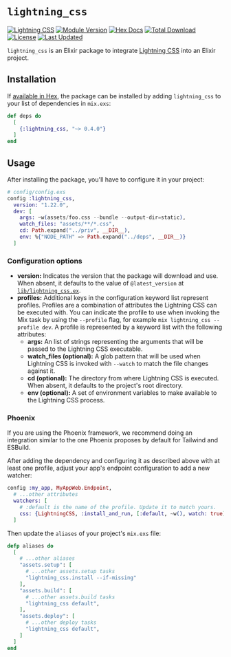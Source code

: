 # `lightning_css`

<!-- MDOC !-->

[![Lightning CSS](https://github.com/glossia/lightning_css/actions/workflows/lightningcss.yml/badge.svg)](https://github.com/glossia/lightning_css/actions/workflows/lightningcss.yml)
[![Module Version](https://img.shields.io/hexpm/v/mimic.svg)](https://hex.pm/packages/lightning_css)
[![Hex Docs](https://img.shields.io/badge/hex-docs-lightgreen.svg)](https://hexdocs.pm/lightning_css/)
[![Total Download](https://img.shields.io/hexpm/dt/lightning_css.svg)](https://hex.pm/packages/lightning_css)
[![License](https://img.shields.io/hexpm/l/lightning_css.svg)](https://github.com/glossia/lightning_css/blob/master/LICENSE)
[![Last Updated](https://img.shields.io/github/last-commit/glossia/lightning_css.svg)](https://github.com/glossia/lightning_css/commits/master)

`lightning_css` is an Elixir package to integrate [Lightning CSS](https://lightningcss.dev/) into an Elixir project.

## Installation

If [available in Hex](https://hex.pm/docs/publish), the package can be installed
by adding `lightning_css` to your list of dependencies in `mix.exs`:

```elixir
def deps do
  [
    {:lightning_css, "~> 0.4.0"}
  ]
end
```

## Usage

After installing the package, you'll have to configure it in your project:

```elixir
# config/config.exs
config :lightning_css,
  version: "1.22.0",
  dev: [
    args: ~w(assets/foo.css --bundle --output-dir=static),
    watch_files: "assets/**/*.css",
    cd: Path.expand("../priv", __DIR__),
    env: %{"NODE_PATH" => Path.expand("../deps", __DIR__)}
  ]
```

### Configuration options

- **version:** Indicates the version that the package will download and use. When absent, it defaults to the value of `@latest_version` at [`lib/lightning_css.ex`](./lib/lightning_css.ex).
- **profiles:** Additional keys in the configuration keyword list represent profiles. Profiles are a combination of attributes the Lightning CSS can be executed with. You can indicate the profile to use when invoking the Mix task by using the `--profile` flag, for example `mix lightning_css --profile dev`. A profile is represented by a keyword list with the following attributes:
  - **args:** An list of strings representing the arguments that will be passed to the Lightning CSS executable.
  - **watch_files (optional):** A glob pattern that will be used when Lightning CSS is invoked with `--watch` to match the file changes against it.
  - **cd (optional):** The directory from where Lightning CSS is executed. When absent, it defaults to the project's root directory.
  - **env (optional):** A set of environment variables to make available to the Lightning CSS process.

### Phoenix

If you are using the Phoenix framework, we recommend doing an integration similar to the one Phoenix proposes by default for Tailwind and ESBuild.

After adding the dependency and configuring it as described above with at least one profile, adjust your app's endpoint configuration to add a new watcher:

```elixir
config :my_app, MyAppWeb.Endpoint,
  # ...other attributes
  watchers: [
    # :default is the name of the profile. Update it to match yours.
    css: {LightningCSS, :install_and_run, [:default, ~w(), watch: true]}
  ]
```

Then update the `aliases` of your project's `mix.exs` file:

```elixir
defp aliases do
  [
    # ...other aliases
    "assets.setup": [
      # ...other assets.setup tasks
      "lightning_css.install --if-missing"
    ],
    "assets.build": [
      # ...other assets.build tasks
      "lightning_css default",
    ],
    "assets.deploy": [
      # ...other deploy tasks
      "lightning_css default",
    ]
  ]
end
```
